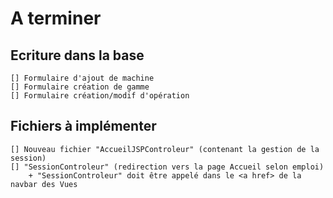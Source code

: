 # A terminer

## Ecriture dans la base

    [] Formulaire d'ajout de machine
    [] Formulaire création de gamme
    [] Formulaire création/modif d'opération

## Fichiers à implémenter

    [] Nouveau fichier "AccueilJSPControleur" (contenant la gestion de la session)
    [] "SessionControleur" (redirection vers la page Accueil selon emploi)
        + "SessionControleur" doit être appelé dans le <a href> de la navbar des Vues
